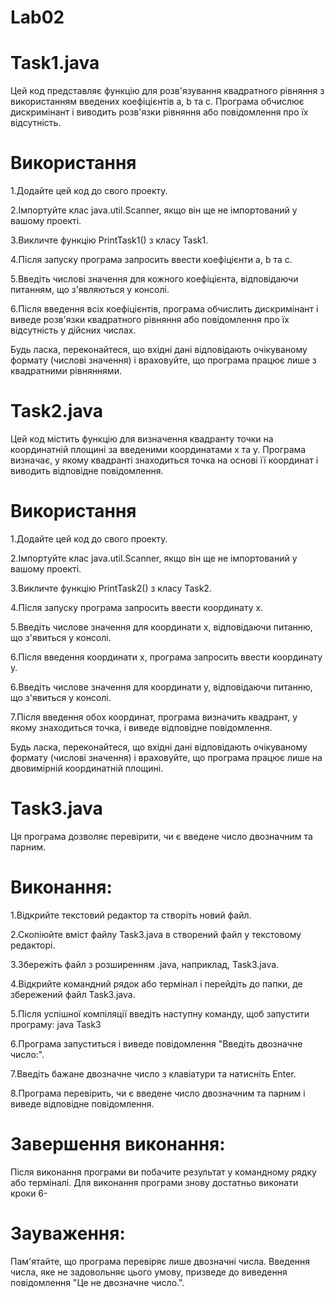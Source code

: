 # Lab02
# Task1.java

Цей код представляє функцію для розв'язування квадратного рівняння з використанням введених коефіцієнтів a, b та c. Програма обчислює дискримінант і виводить розв'язки рівняння або повідомлення про їх відсутність.

# Використання
1.Додайте цей код до свого проекту.

2.Імпортуйте клас java.util.Scanner, якщо він ще не імпортований у вашому проекті.

3.Викличте функцію PrintTask1() з класу Task1.

4.Після запуску програма запросить ввести коефіцієнти a, b та c.

5.Введіть числові значення для кожного коефіцієнта, відповідаючи питанням, що з'являються у консолі.

6.Після введення всіх коефіцієнтів, програма обчислить дискримінант і виведе розв'язки квадратного рівняння або повідомлення про їх відсутність у дійсних числах.

Будь ласка, переконайтеся, що вхідні дані відповідають очікуваному формату (числові значення) і враховуйте, що програма працює лише з квадратними рівняннями.
#
# Task2.java

Цей код містить функцію для визначення квадранту точки на координатній площині за введеними координатами x та y. Програма визначає, у якому квадранті знаходиться точка на основі її координат і виводить відповідне повідомлення.

# Використання
1.Додайте цей код до свого проекту.

2.Імпортуйте клас java.util.Scanner, якщо він ще не імпортований у вашому проекті.

3.Викличте функцію PrintTask2() з класу Task2.

4.Після запуску програма запросить ввести координату x.

5.Введіть числове значення для координати x, відповідаючи питанню, що з'явиться у консолі.

6.Після введення координати x, програма запросить ввести координату y.

6.Введіть числове значення для координати y, відповідаючи питанню, що з'явиться у консолі.

7.Після введення обох координат, програма визначить квадрант, у якому знаходиться точка, і виведе відповідне повідомлення.

Будь ласка, переконайтеся, що вхідні дані відповідають очікуваному формату (числові значення) і враховуйте, що програма працює лише на двовимірній координатній площині.
#
# Task3.java

Ця програма дозволяє перевірити, чи є введене число двозначним та парним.

# Виконання:

1.Відкрийте текстовий редактор та створіть новий файл.

2.Скопіюйте вміст файлу Task3.java в створений файл у текстовому редакторі.

3.Збережіть файл з розширенням .java, наприклад, Task3.java.

4.Відкрийте командний рядок або термінал і перейдіть до папки, де збережений файл Task3.java.

5.Після успішної компіляції введіть наступну команду, щоб запустити програму:
java Task3

6.Програма запуститься і виведе повідомлення "Введіть двозначне число:".

7.Введіть бажане двозначне число з клавіатури та натисніть Enter.

8.Програма перевірить, чи є введене число двозначним та парним і виведе відповідне повідомлення.

# Завершення виконання:

Після виконання програми ви побачите результат у командному рядку або терміналі. Для виконання програми знову достатньо виконати кроки 6-

# Зауваження: 

Пам'ятайте, що програма перевіряє лише двозначні числа. Введення числа, яке не задовольняє цього умову, призведе до виведення повідомлення "Це не двозначне число.".


